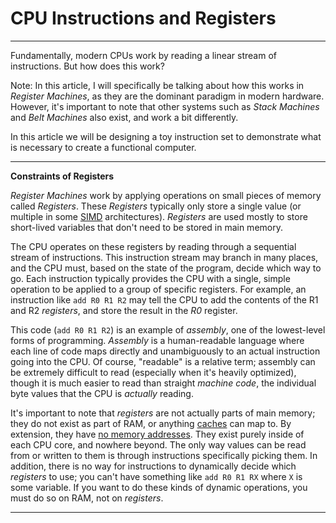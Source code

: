 # CPU Instructions and Registers

---

Fundamentally, modern CPUs work by reading a linear stream of instructions. But how does this work?

Note: In this article, I will specifically be talking about how this works in *Register Machines*, as they are the dominant paradigm in modern hardware. However, it's important to note that other systems such as *Stack Machines* and *Belt Machines* also exist, and work a bit differently.

In this article we will be designing a toy instruction set to demonstrate what is necessary to create a functional computer.

---

**Constraints of Registers**

*Register Machines* work by applying operations on small pieces of memory called *Registers*. These *Registers* typically only store a single value (or multiple in some [SIMD](simdvmimd.md) architectures). *Registers* are used mostly to store short-lived variables that don't need to be stored in main memory.

The CPU operates on these registers by reading through a sequential stream of instructions. This instruction stream may branch in many places, and the CPU must, based on the state of the program, decide which way to go. Each instruction typically provides the CPU with a single, simple operation to be applied to a group of specific registers. For example, an instruction like ```add R0 R1 R2``` may tell the CPU to add the contents of the R1 and R2 *registers*, and store the result in the *R0* register.

This code (```add R0 R1 R2```) is an example of *assembly*, one of the lowest-level forms of programming. *Assembly* is a human-readable language where each line of code maps directly and unambiguously to an actual instruction going into the CPU. Of course, "readable" is a relative term; assembly can be extremely difficult to read (especially when it's heavily optimized), though it is much easier to read than straight *machine code*, the individual byte values that the CPU is *actually* reading.

It's important to note that *registers* are not actually parts of main memory; they do not exist as part of RAM, or anything [caches](../Memory/caches.md) can map to. By extension, they have [no memory addresses](../Memory/ram.md). They exist purely inside of each CPU core, and nowhere beyond. The only way values can be read from or written to them is through instructions specifically picking them. In addition, there is no way for instructions to dynamically decide which *registers* to use; you can't have something like ```add R0 R1 RX``` where ```X``` is some variable. If you want to do these kinds of dynamic operations, you must do so on RAM, not on *registers*.



---
